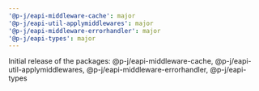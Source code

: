 ```yaml
---
'@p-j/eapi-middleware-cache': major
'@p-j/eapi-util-applymiddlewares': major
'@p-j/eapi-middleware-errorhandler': major
'@p-j/eapi-types': major
---
```


Initial release of the packages: @p-j/eapi-middleware-cache, @p-j/eapi-util-applymiddlewares, @p-j/eapi-middleware-errorhandler, @p-j/eapi-types
